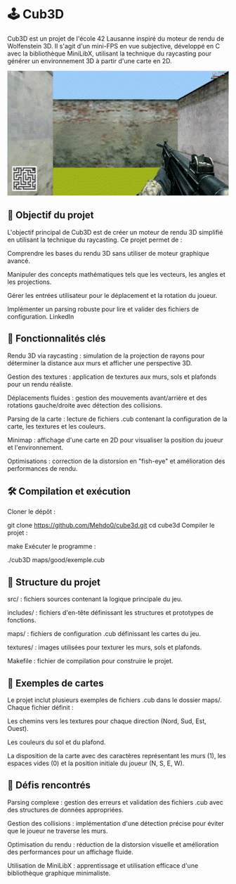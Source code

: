 # 🕹️ Cub3D
Cub3D est un projet de l'école 42 Lausanne inspiré du moteur de rendu de Wolfenstein 3D. Il s'agit d'un mini-FPS en vue subjective, développé en C avec la bibliothèque MiniLibX, utilisant la technique du raycasting pour générer un environnement 3D à partir d'une carte en 2D.

<p align="center"> <img src="https://github.com/Mehdo0/cube3d/blob/main/.asset/cube3d.gif" width="720" alt="Aperçu du gameplay de Cub3D"/> </p>

## 🎯 Objectif du projet
L'objectif principal de Cub3D est de créer un moteur de rendu 3D simplifié en utilisant la technique du raycasting. Ce projet permet de :

Comprendre les bases du rendu 3D sans utiliser de moteur graphique avancé.

Manipuler des concepts mathématiques tels que les vecteurs, les angles et les projections.

Gérer les entrées utilisateur pour le déplacement et la rotation du joueur.

Implémenter un parsing robuste pour lire et valider des fichiers de configuration.
LinkedIn

## 🧠 Fonctionnalités clés
Rendu 3D via raycasting : simulation de la projection de rayons pour déterminer la distance aux murs et afficher une perspective 3D.

Gestion des textures : application de textures aux murs, sols et plafonds pour un rendu réaliste.

Déplacements fluides : gestion des mouvements avant/arrière et des rotations gauche/droite avec détection des collisions.

Parsing de la carte : lecture de fichiers .cub contenant la configuration de la carte, les textures et les couleurs.

Minimap : affichage d'une carte en 2D pour visualiser la position du joueur et l'environnement.

Optimisations : correction de la distorsion en "fish-eye" et amélioration des performances de rendu.

## 🛠️ Compilation et exécution
Cloner le dépôt :

git clone https://github.com/Mehdo0/cube3d.git
cd cube3d
Compiler le projet :

make
Exécuter le programme :

./cub3D maps/good/exemple.cub

## 📁 Structure du projet
src/ : fichiers sources contenant la logique principale du jeu.

includes/ : fichiers d'en-tête définissant les structures et prototypes de fonctions.

maps/ : fichiers de configuration .cub définissant les cartes du jeu.

textures/ : images utilisées pour texturer les murs, sols et plafonds.

Makefile : fichier de compilation pour construire le projet.

## 🧪 Exemples de cartes
Le projet inclut plusieurs exemples de fichiers .cub dans le dossier maps/. Chaque fichier définit :

Les chemins vers les textures pour chaque direction (Nord, Sud, Est, Ouest).

Les couleurs du sol et du plafond.

La disposition de la carte avec des caractères représentant les murs (1), les espaces vides (0) et la position initiale du joueur (N, S, E, W).

## 🚀 Défis rencontrés
Parsing complexe : gestion des erreurs et validation des fichiers .cub avec des structures de données appropriées.

Gestion des collisions : implémentation d'une détection précise pour éviter que le joueur ne traverse les murs.

Optimisation du rendu : réduction de la distorsion visuelle et amélioration des performances pour un affichage fluide.

Utilisation de MiniLibX : apprentissage et utilisation efficace d'une bibliothèque graphique minimaliste.
